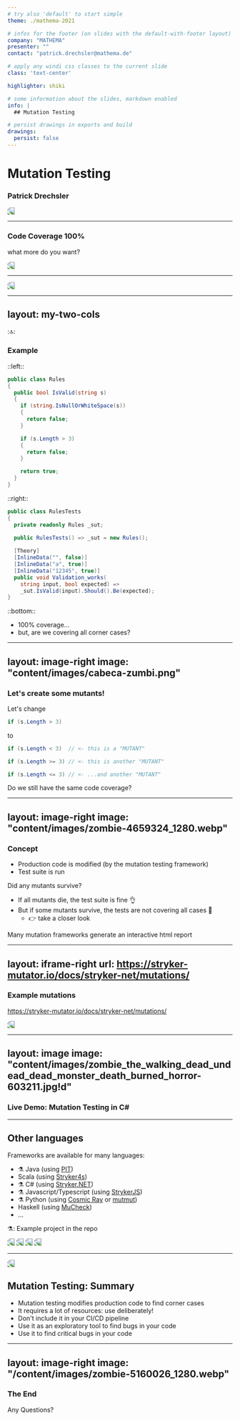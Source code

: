 ```yaml
---
# try also 'default' to start simple
theme: ./mathema-2021

# infos for the footer (on slides with the default-with-footer layout)
company: "MATHEMA"
presenter: ""
contact: "patrick.drechsler@mathema.de"

# apply any windi css classes to the current slide
class: 'text-center'

highlighter: shiki

# some information about the slides, markdown enabled
info: |
  ## Mutation Testing

# persist drawings in exports and build
drawings:
  persist: false
---
```


# Mutation Testing

### Patrick Drechsler

<img src="content/images/Male-Zombie.png" class="absolute top-45 left-0 h-2/3 rounded" />

---

### Code Coverage 100%

what more do you want?

<img src="content/images/screenshot-code-coverage-100percent.png" class="absolute top-35 left-80 h-2/3 rounded" />

---

<img src="content/images/screenshot-code-coverage-example.png" />


---
layout: my-two-cols
---

::top::

### Example

::left::

```csharp
public class Rules
{
  public bool IsValid(string s)
  {
    if (string.IsNullOrWhiteSpace(s))
    {
      return false;
    }

    if (s.Length > 3)
    {
      return false;
    }

    return true;
  }
}
```

::right::

```csharp
public class RulesTests
{
  private readonly Rules _sut;
  
  public RulesTests() => _sut = new Rules();

  [Theory]
  [InlineData("", false)]
  [InlineData("a", true)]
  [InlineData("12345", true)]  
  public void Validation_works(
    string input, bool expected) => 
    _sut.IsValid(input).Should().Be(expected);
}
```

::bottom::

- 100% coverage...
- but, are we covering all corner cases?

---
layout: image-right
image: "content/images/cabeca-zumbi.png"
---

### Let's create some mutants!

Let's change

```csharp
if (s.Length > 3)
```

to

```csharp
if (s.Length < 3)  // <- this is a "MUTANT"
```

```csharp
if (s.Length >= 3) // <- this is another "MUTANT"
```


```csharp
if (s.Length <= 3) // <- ...and another "MUTANT"
```

Do we still have the same code coverage?


---
layout: image-right
image: "content/images/zombie-4659324_1280.webp"
---

### Concept

- Production code is modified (by the mutation testing framework)
- Test suite is run

Did any mutants survive?

- If all mutants die, the test suite is fine 👌
- But if some mutants survive, the tests are not covering all cases 👀
  - 👉 take a closer look

Many mutation frameworks generate an interactive html report

---
layout: iframe-right
url: https://stryker-mutator.io/docs/stryker-net/mutations/
---

### Example mutations

https://stryker-mutator.io/docs/stryker-net/mutations/

<img src="/content/images/screenshot-stryker-mutations.png" class="absolute top-35 left-50 h-2/3 rounded" />

---
layout: image
image: "content/images/zombie_the_walking_dead_undead_dead_monster_death_burned_horror-603211.jpg!d"
---

### Live Demo: Mutation Testing in C#

---

## Other languages

Frameworks are available for many languages:

- ⚗️ Java (using [PIT](https://pitest.org/))
- Scala (using [Stryker4s](https://stryker-mutator.io/docs/stryker4s/getting-started/))
- ⚗️ C# (using [Stryker.NET](https://stryker-mutator.io/docs/stryker-net/introduction/))
- ⚗️ Javascript/Typescript (using [StrykerJS](https://stryker-mutator.io/docs/stryker-js/introduction/))
- ⚗️ Python (using [Cosmic Ray](https://cosmic-ray.readthedocs.io/) or [mutmut](https://mutmut.readthedocs.io/))
- Haskell (using [MuCheck](https://hackage.haskell.org/package/MuCheck))
- ...

⚗️: Example project in the repo

<img src="/content/images/screenshot-pit.png" class="absolute top-5 left-120 w-1/4 rounded" />
<img src="/content/images/screenshot-stryker.png" class="absolute top-30 left-130 w-1/4 rounded" />
<img src="/content/images/screenshot-mutmut.png" class="absolute top-85 left-140 w-1/4 rounded" />
<img src="/content/images/screenshot-mucheck.png" class="absolute top-95 left-150 w-1/4 rounded" />

---

<img src="/content/images/mutant.svg" class="absolute top-45 left-120 w-1/2 rounded" />

## Mutation Testing: Summary

- Mutation testing modifies production code to find corner cases
- It requires a lot of resources: use deliberately!
- Don't include it in your CI/CD pipeline
- Use it as an exploratory tool to find bugs in your code
- Use it to find critical bugs in your code

<!-- horizontal flip of image -->
<style>
  img {
    -webkit-transform: scaleX(-1);
    transform: scaleX(-1);
  }
</style>

---
layout: image-right
image: "/content/images/zombie-5160026_1280.webp"
---

### The End

Any Questions?